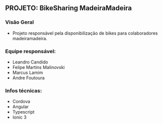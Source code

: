 ## PROJETO: BikeSharing MadeiraMadeira

### Visão Geral

- Projeto responsável pela disponibilização de bikes para colaboradores madeiramadeira.


### Equipe responsável:

- Leandro Candido
- Felipe Martins Malinovski
- Marcus Lamim
- Andre Foutoura

### Infos técnicas:

- Cordova
- Angular
- Typescript
- Ionic 3
